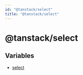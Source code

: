 ```yaml
---
id: "@tanstack/select"
title: "@tanstack/select"
---
```


<!-- DO NOT EDIT: this page is autogenerated from the type comments -->

# @tanstack/select

## Variables

- [select](variables/select.md)
